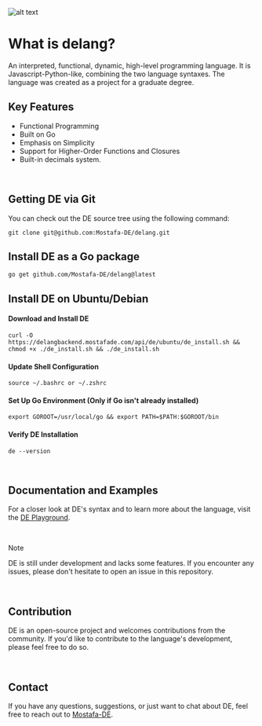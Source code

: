 ![alt text](https://res.cloudinary.com/dcj3o6yi5/image/upload/v1694817428/delang_ir5crh.gif)

# What is delang?
An interpreted, functional, dynamic, high-level programming language.
It is Javascript-Python-like, combining the two language syntaxes.
The language was created as a project for a graduate degree.

## Key Features
* Functional Programming
* Built on Go
* Emphasis on Simplicity
* Support for Higher-Order Functions and Closures
* Built-in decimals system.

<br />

## Getting DE via Git
You can check out the DE source tree using the following command:

    git clone git@github.com:Mostafa-DE/delang.git

## Install DE as a Go package

    go get github.com/Mostafa-DE/delang@latest

## Install DE on Ubuntu/Debian
#### Download and Install DE
    curl -O https://delangbackend.mostafade.com/api/de/ubuntu/de_install.sh && chmod +x ./de_install.sh && ./de_install.sh
#### Update Shell Configuration
    source ~/.bashrc or ~/.zshrc
#### Set Up Go Environment (Only if Go isn't already installed)
    export GOROOT=/usr/local/go && export PATH=$PATH:$GOROOT/bin
#### Verify DE Installation
    de --version
    

<br />

## Documentation and Examples
For a closer look at DE's syntax and to learn more about the language, visit the [DE Playground](https://delang.mostafade.com/play).

<br />

> [!NOTE]
> DE is still under development and lacks some features. 
> If you encounter any issues, please don't hesitate to open an issue in this repository.

<br />

## Contribution
DE is an open-source project and welcomes contributions from the community.
If you'd like to contribute to the language's development, please feel free to do so.

<br />

## Contact
If you have any questions, suggestions, or just want to chat about DE, feel free to reach out to [Mostafa-DE](https://mostafade.com).
